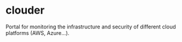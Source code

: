 # clouder
Portal for monitoring the infrastructure and security of different cloud platforms (AWS, Azure...).
